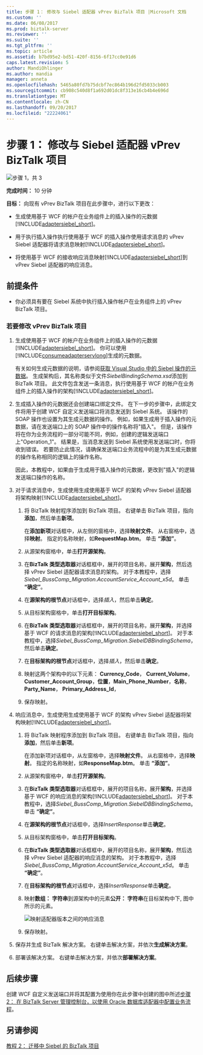 ```yaml
---
title: 步骤 1： 修改与 Siebel 适配器 vPrev BizTalk 项目 |Microsoft 文档
ms.custom: ''
ms.date: 06/08/2017
ms.prod: biztalk-server
ms.reviewer: ''
ms.suite: ''
ms.tgt_pltfrm: ''
ms.topic: article
ms.assetid: b7bd95e2-bd51-420f-8156-6f17cc0e91d6
caps.latest.revision: 5
author: MandiOhlinger
ms.author: mandia
manager: anneta
ms.openlocfilehash: 5465a80fd7b75dcbf7ec864b196d2fd5033cb003
ms.sourcegitcommit: cb908c540d8f1a692d01dc8f313e16cb4b4e696d
ms.translationtype: MT
ms.contentlocale: zh-CN
ms.lasthandoff: 09/20/2017
ms.locfileid: "22224061"
---
```

# <a name="step-1-modify-the-vprev-biztalk-project-with-the-siebel-adapter"></a>步骤 1： 修改与 Siebel 适配器 vPrev BizTalk 项目
![步骤 1，共 3](../../adapters-and-accelerators/adapter-oracle-database/media/step-1of3.gif "Step_1of3")  
  
 **完成时间：** 10 分钟  
  
 **目标：** 向现有 vPrev BizTalk 项目在此步骤中，进行以下更改：  
  
-   生成使用基于 WCF 的帐户在业务组件上的插入操作的元数据[!INCLUDE[adaptersiebel_short](../../includes/adaptersiebel-short-md.md)]。  
  
-   用于执行插入操作执行使用基于 WCF 的插入操作使用请求消息的 vPrev Siebel 适配器将请求消息映射[!INCLUDE[adaptersiebel_short](../../includes/adaptersiebel-short-md.md)]。  
  
-   将使用基于 WCF 的接收响应消息映射[!INCLUDE[adaptersiebel_short](../../includes/adaptersiebel-short-md.md)]到 vPrev Siebel 适配器的响应消息。  
  
## <a name="prerequisite"></a>前提条件  
  
-   你必须具有要在 Siebel 系统中执行插入操作帐户在业务组件上的 vPrev BizTalk 项目。  
  
### <a name="to-modify-the-vprev-biztalk-project"></a>若要修改 vPrev BizTalk 项目  
  
1.  生成使用基于 WCF 的帐户在业务组件上的插入操作的元数据[!INCLUDE[adaptersiebel_short](../../includes/adaptersiebel-short-md.md)]。 你可以使用[!INCLUDE[consumeadapterservlong](../../includes/consumeadapterservlong-md.md)]生成的元数据。  
  
     有关如何生成元数据的说明，请参阅[获取 Visual Studio 中的 Siebel 操作的元数据](../../adapters-and-accelerators/adapter-siebel/get-metadata-for-siebel-operations-in-visual-studio.md)。 生成架构后，其名称类似于文件*SiebelBindingSchema.xsd*添加到 BizTalk 项目。 此文件包含发送一条消息，执行使用基于 WCF 的帐户在业务组件上的插入操作的架构[!INCLUDE[adaptersiebel_short](../../includes/adaptersiebel-short-md.md)]。  
  
2.  生成插入操作的元数据还会创建端口绑定文件。 在下一步的步骤中，此绑定文件将用于创建 WCF 自定义发送端口将消息发送到 Siebel 系统。 该操作的 SOAP 操作也设置为其生成元数据的操作。 例如，如果生成用于插入操作的元数据，请在发送端口上的 SOAP 操作中的操作名称将"插入"。 但是，该操作将在你为业务流程的一部分可能不同，例如，创建的逻辑发送端口上"Operation_1"。 结果是，当消息发送到 Siebel 系统使用发送端口时，你将收到错误。 若要防止此情况，请确保发送端口业务流程中的是为其生成元数据的操作名称相同的逻辑上的操作名称。  
  
     因此，本教程中，如果由于生成用于插入操作的元数据，更改到"插入"的逻辑发送端口操作的名称。  
  
3.  对于请求消息中，生成使用生成使用基于 WCF 的架构 vPrev Siebel 适配器将架构映射[!INCLUDE[adaptersiebel_short](../../includes/adaptersiebel-short-md.md)]。  
  
    1.  将 BizTalk 映射程序添加到 BizTalk 项目。 右键单击 BizTalk 项目，指向**添加**，然后单击**新项**。  
  
         在**添加新项**对话框中，从左侧的窗格中，选择**映射文件**。 从右窗格中，选择**映射**。 指定的名称映射，如**RequestMap.btm**。 单击 **“添加”**。  
  
    2.  从源架构窗格中，单击**打开源架构**。  
  
    3.  在**BizTalk 类型选取器**对话框框中，展开的项目名称，展开**架构**，然后选择 vPrev Siebel 适配器请求消息的架构。 对于本教程中，选择*Siebel_BussComp_Migration.AccountService_Account_x5d*。 单击 **“确定”**。  
  
    4.  在**源架构的根节点**对话框中，选择*插入*，然后单击**确定**。  
  
    5.  从目标架构窗格中，单击**打开目标架构**。  
  
    6.  在**BizTalk 类型选取器**对话框框中，展开的项目名称，展开**架构**，并选择基于 WCF 的请求消息的架构[!INCLUDE[adaptersiebel_short](../../includes/adaptersiebel-short-md.md)]。 对于本教程中，选择*Siebel_BussComp_Migration.SiebelDBBindingSchema*，然后单击**确定**。  
  
    7.  在**目标架构的根节点**对话框中，选择*插入*，然后单击**确定**。  
  
    8.  映射这两个架构中的以下元素： **Currency_Code**， **Current_Volume**， **Customer_Account_Group**，**位置**，**Main_Phone_Number**，**名称**， **Party_Name**， **Primary_Address_Id**，  
  
    9. 保存映射。  
  
4.  响应消息中，生成使用生成使用基于 WCF 的架构 vPrev Siebel 适配器将架构映射[!INCLUDE[adaptersiebel_short](../../includes/adaptersiebel-short-md.md)]。  
  
    1.  将 BizTalk 映射程序添加到 BizTalk 项目。 右键单击 BizTalk 项目，指向**添加**，然后单击**新项**。  
  
         在添加新项对话框中，从左窗格中，选择**映射文件**。 从右窗格中，选择**映射**。 指定的名称映射，如**ResponseMap.btm**。 单击 **“添加”**。  
  
    2.  从源架构窗格中，单击**打开源架构**。  
  
    3.  在**BizTalk 类型选取器**对话框框中，展开的项目名称，展开**架构**，并选择基于 WCF 的响应消息的架构[!INCLUDE[adaptersiebel_short](../../includes/adaptersiebel-short-md.md)]。 对于本教程中，选择*Siebel_BussComp_Migration.SiebelDBBindingSchema*。 单击 **“确定”**。  
  
    4.  在**源架构的根节点**对话框中，选择*InsertResponse*单击**确定**。  
  
    5.  从目标架构窗格中，单击**打开目标架构**。  
  
    6.  在**BizTalk 类型选取器**对话框框中，展开的项目名称，展开**架构**，然后选择 vPrev Siebel 适配器的响应消息的架构。 对于本教程中，选择*Siebel_BussComp_Migration.AccountService_Account_x5d*。 单击 **“确定”**。  
  
    7.  在**目标架构的根节点**对话框中，选择*InsertResponse*单击**确定**。  
  
    8.  映射**数组： 字符串**到源架构中的元素**公开： 字符串**在目标架构中下, 图中所示的元素。  
  
         ![映射适配器版本之间的响应消息](../../adapters-and-accelerators/adapter-siebel/media/6352035b-79c0-4850-a8f7-e4f6581c8532.gif "6352035b-79c0-4850-a8f7-e4f6581c8532")  
  
    9. 保存映射。  
  
5.  保存并生成 BizTalk 解决方案。 右键单击解决方案，并依次**生成解决方案**。  
  
6.  部署该解决方案。 右键单击解决方案，并依次**部署解决方案**。  
  
## <a name="next-steps"></a>后续步骤  
 创建 WCF 自定义发送端口并将其配置为使用你在此步骤中创建的图中所述[步骤 2： 在 BizTalk Server 管理控制台，以使用 Oracle 数据库适配器中配置业务流程](../../adapters-and-accelerators/adapter-oracle-database/step-2-configure-an-orchestration-to-use-the-oracle-db-adapter-in-biztalk.md)。  
  
## <a name="see-also"></a>另请参阅  
 [教程 2： 迁移中 Siebel 的 BizTalk 项目](../../adapters-and-accelerators/adapter-siebel/tutorial-2-migrating-biztalk-projects-in-siebel.md)